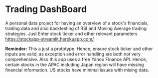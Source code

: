 # Trading DashBoard
A personal data project for having an overview of a stock's financials, trading data and also backtesting of RSI and Moving Average trading strategies. 
Just Enter stock ticker and other relevant parameters
https://stockapp-streamlit.herokuapp.com/


**Reminder:**
This a just a prototype. Hence, ensure stock ticker and other inputs are valid, as exception and error handling are both not very comprehensive.
Also this app uses a free Yahoo Finance API. Hence, certain stocks in the APAC including Japan region will have missing financial information.
US stocks have minimal issues with mising data. 

